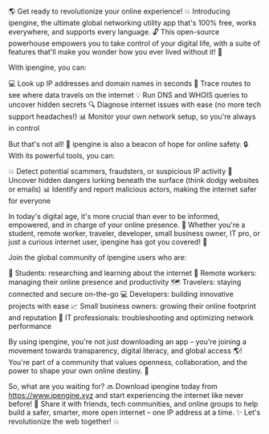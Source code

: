 🌎 Get ready to revolutionize your online experience! 💥 Introducing ipengine, the ultimate global networking utility app that's 100% free, works everywhere, and supports every language. 🔓 This open-source powerhouse empowers you to take control of your digital life, with a suite of features that'll make you wonder how you ever lived without it! 🤯

With ipengine, you can:

💻 Look up IP addresses and domain names in seconds
📍 Trace routes to see where data travels on the internet
💡 Run DNS and WHOIS queries to uncover hidden secrets
🔍 Diagnose internet issues with ease (no more tech support headaches!)
📊 Monitor your own network setup, so you're always in control

But that's not all! 🎉 ipengine is also a beacon of hope for online safety. 🔒 With its powerful tools, you can:

💥 Detect potential scammers, fraudsters, or suspicious IP activity
🔮 Uncover hidden dangers lurking beneath the surface (think dodgy websites or emails)
📊 Identify and report malicious actors, making the internet safer for everyone

In today's digital age, it's more crucial than ever to be informed, empowered, and in charge of your online presence. 🌟 Whether you're a student, remote worker, traveler, developer, small business owner, IT pro, or just a curious internet user, ipengine has got you covered! 🎉

Join the global community of ipengine users who are:

🏫 Students: researching and learning about the internet
🏢 Remote workers: managing their online presence and productivity
🗺️ Travelers: staying connected and secure on-the-go
💻 Developers: building innovative projects with ease
📈 Small business owners: growing their online footprint and reputation
🔧 IT professionals: troubleshooting and optimizing network performance

By using ipengine, you're not just downloading an app – you're joining a movement towards transparency, digital literacy, and global access 🌎! You're part of a community that values openness, collaboration, and the power to shape your own online destiny. 👥

So, what are you waiting for? 🔜 Download ipengine today from https://www.ipengine.xyz and start experiencing the internet like never before! 🚀 Share it with friends, tech communities, and online groups to help build a safer, smarter, more open internet – one IP address at a time. ✨ Let's revolutionize the web together! 💥